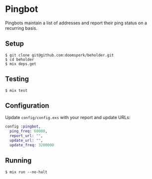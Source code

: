 # Pingbot

Pingbots maintain a list of addresses and report their ping status on a recurring basis.

## Setup

	$ git clone git@github.com:doomspork/beholder.git
	$ cd beholder
	$ mix deps.get

## Testing

	$ mix test

## Configuration

Update `config/config.exs` with your report and update URLs:

```elixir
config :pingbot,
  ping_freq: 60000,
  report_url: "",
  update_url: "",
  update_freq: 3200000
```

## Running

	$ mix run --no-halt
